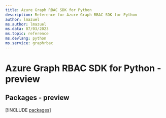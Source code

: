 ```yaml
---
title: Azure Graph RBAC SDK for Python
description: Reference for Azure Graph RBAC SDK for Python
author: lmazuel
ms.author: lmazuel
ms.data: 07/03/2023
ms.topic: reference
ms.devlang: python
ms.service: graphrbac
---
```

# Azure Graph RBAC SDK for Python - preview
## Packages - preview
[!INCLUDE [packages](graph-rbac-index.md)]